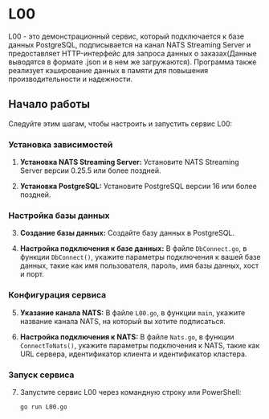 # L00

L00 - это демонстрационный сервис, который подключается к базе данных PostgreSQL, подписывается на канал NATS Streaming Server и предоставляет HTTP-интерфейс для запроса данных о заказах(Данные выводятся в формате .json и в нем же загружаются). Программа также реализует кэширование данных в памяти для повышения производительности и надежности.

## Начало работы

Следуйте этим шагам, чтобы настроить и запустить сервис L00:

### Установка зависимостей

1. **Установка NATS Streaming Server:** Установите NATS Streaming Server версии 0.25.5 или более поздней.

2. **Установка PostgreSQL:** Установите PostgreSQL версии 16 или более поздней.

### Настройка базы данных

3. **Создание базы данных:** Создайте базу данных в PostgreSQL.

4. **Настройка подключения к базе данных:** В файле `DbConnect.go`, в функции `DbConnect()`, укажите параметры подключения к вашей базе данных, такие как имя пользователя, пароль, имя базы данных, хост и порт.

### Конфигурация сервиса

5. **Указание канала NATS:** В файле `L00.go`, в функции `main`, укажите название канала NATS, на который вы хотите подписаться.

6. **Настройка подключения к NATS:** В файле `Nats.go`, в функции `ConnectToNats()`, укажите параметры подключения к NATS, такие как URL сервера, идентификатор клиента и идентификатор кластера.

### Запуск сервиса

7. Запустите сервис L00 через командную строку или PowerShell:

   ```bash
   go run L00.go

